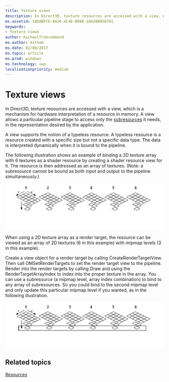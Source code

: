```yaml
---
title: Texture views
description: In Direct3D, texture resources are accessed with a view, which is a mechanism for hardware interpretation of a resource in memory.
ms.assetid: 18DABFCE-8A36-4C4E-B08E-10428B05D701
keywords:
- Texture views
author: michaelfromredmond
ms.author: mithom
ms.date: 02/08/2017
ms.topic: article
ms.prod: windows
ms.technology: uwp
localizationpriority: medium
---
```


# Texture views


In Direct3D, texture resources are accessed with a view, which is a mechanism for hardware interpretation of a resource in memory. A view allows a particular pipeline stage to access only the [subresources](resource-types.md) it needs, in the representation desired by the application.

A view supports the notion of a typeless resource. A typeless resource is a resource created with a specific size but not a specific data type. The data is interpreted dynamically when it is bound to the pipeline.

The following illustration shows an example of binding a 2D texture array with 6 textures as a shader resource by creating a shader resource view for it. The resource is then addressed as an array of textures. (Note: a subresource cannot be bound as both input and output to the pipeline simultaneously.)

![illustration of a texture array with six textures](images/d3d10-cube-texture-faces.png)

When using a 2D texture array as a render target, the resource can be viewed as an array of 2D textures (6 in this example) with mipmap levels (3 in this example).

Create a view object for a render target by calling CreateRenderTargetView. Then call OMSetRenderTargets to set the render target view to the pipeline. Render into the render targets by calling Draw and using the RenderTargetArrayIndex to index into the proper texture in the array. You can use a subresource (a mipmap level, array index combination) to bind to any array of subresources. So you could bind to the second mipmap level and only update this particular mipmap level if you wanted, as in the following illustration.

![illustration of binding only to the second mipmap level of a texture array](images/d3d10-cube-texture-faces-subresource.png)

## <span id="related-topics"></span>Related topics


[Resources](resources.md)

 

 




